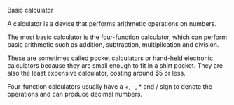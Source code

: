 Basic calculator

A calculator is a device that performs arithmetic operations on numbers. 

The most basic calculator is the four-function calculator, which can perform basic arithmetic such as addition, subtraction, multiplication and division.

These are sometimes called pocket calculators or hand-held electronic calculators because they are small enough to fit in a shirt pocket. They are also the least expensive calculator, costing around $5 or less.

Four-function calculators usually have a +, -, * and / sign to denote the operations and can produce decimal numbers. 
